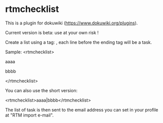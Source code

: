 rtmchecklist
============
This is a plugin for dokuwiki (https://www.dokuwiki.org/plugins).

Current version is beta: use at your own risk !

Create a list using a tag: <rtmchecklist>, each line before the ending tag </rtmchecklist> will be a task.

Sample:
 &lt;rtmchecklist>
 
 aaaa
 
 bbbb
 
 &lt;/rtmchecklist>

You can also use the short version:

 &lt;rtmchecklist>aaaa|bbbb&lt;/rtmchecklist>

The list of task is then sent to the email address you can set in your profile at "RTM import e-mail".

